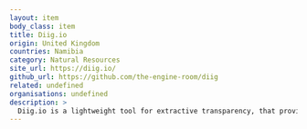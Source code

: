 ```yaml
---
layout: item
body_class: item
title: Diig.io
origin: United Kingdom
countries: Namibia
category: Natural Resources
site_url: https://diig.io/
github_url: https://github.com/the-engine-room/diig
related: undefined
organisations: undefined
description: >
  Diig.io is a lightweight tool for extractive transparency, that provides a data model and searchable platform of petroleum exploration licences, to power investigative journalism and advocacy for stronger resource governance.
---
```

